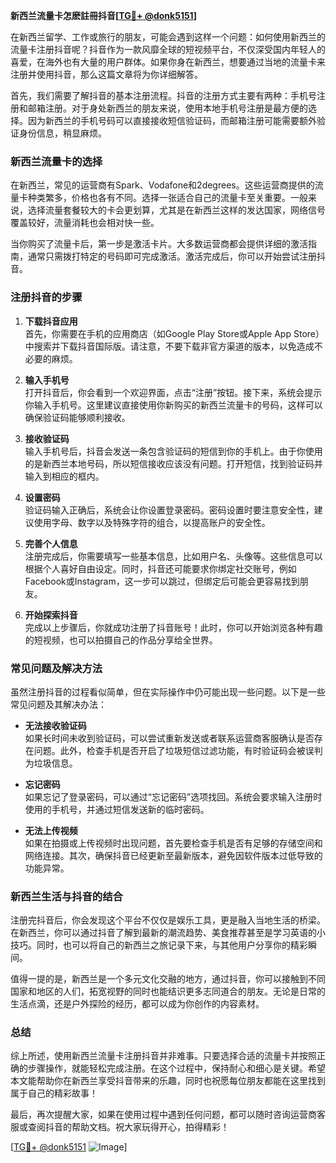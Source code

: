 **新西兰流量卡怎麽註冊抖音[[TG💪+ @donk5151](https://t.me/s/donk5151)]**

在新西兰留学、工作或旅行的朋友，可能会遇到这样一个问题：如何使用新西兰的流量卡注册抖音呢？抖音作为一款风靡全球的短视频平台，不仅深受国内年轻人的喜爱，在海外也有大量的用户群体。如果你身在新西兰，想要通过当地的流量卡来注册并使用抖音，那么这篇文章将为你详细解答。

首先，我们需要了解抖音的基本注册流程。抖音的注册方式主要有两种：手机号注册和邮箱注册。对于身处新西兰的朋友来说，使用本地手机号注册是最方便的选择。因为新西兰的手机号码可以直接接收短信验证码，而邮箱注册可能需要额外验证身份信息，稍显麻烦。

### **新西兰流量卡的选择**

在新西兰，常见的运营商有Spark、Vodafone和2degrees。这些运营商提供的流量卡种类繁多，价格也各有不同。选择一张适合自己的流量卡至关重要。一般来说，选择流量套餐较大的卡会更划算，尤其是在新西兰这样的发达国家，网络信号覆盖较好，流量消耗也会相对快一些。

当你购买了流量卡后，第一步是激活卡片。大多数运营商都会提供详细的激活指南，通常只需拨打特定的号码即可完成激活。激活完成后，你可以开始尝试注册抖音。

### **注册抖音的步骤**

1. **下载抖音应用**  
   首先，你需要在手机的应用商店（如Google Play Store或Apple App Store）中搜索并下载抖音国际版。请注意，不要下载非官方渠道的版本，以免造成不必要的麻烦。

2. **输入手机号**  
   打开抖音后，你会看到一个欢迎界面，点击“注册”按钮。接下来，系统会提示你输入手机号。这里建议直接使用你新购买的新西兰流量卡的号码，这样可以确保验证码能够顺利接收。

3. **接收验证码**  
   输入手机号后，抖音会发送一条包含验证码的短信到你的手机上。由于你使用的是新西兰本地号码，所以短信接收应该没有问题。打开短信，找到验证码并输入到相应的框内。

4. **设置密码**  
   验证码输入正确后，系统会让你设置登录密码。密码设置时要注意安全性，建议使用字母、数字以及特殊字符的组合，以提高账户的安全性。

5. **完善个人信息**  
   注册完成后，你需要填写一些基本信息，比如用户名、头像等。这些信息可以根据个人喜好自由设定。同时，抖音还可能要求你绑定社交账号，例如Facebook或Instagram，这一步可以跳过，但绑定后可能会更容易找到朋友。

6. **开始探索抖音**  
   完成以上步骤后，你就成功注册了抖音账号！此时，你可以开始浏览各种有趣的短视频，也可以拍摄自己的作品分享给全世界。

### **常见问题及解决方法**

虽然注册抖音的过程看似简单，但在实际操作中仍可能出现一些问题。以下是一些常见问题及其解决办法：

- **无法接收验证码**  
  如果长时间未收到验证码，可以尝试重新发送或者联系运营商客服确认是否存在问题。此外，检查手机是否开启了垃圾短信过滤功能，有时验证码会被误判为垃圾信息。

- **忘记密码**  
  如果忘记了登录密码，可以通过“忘记密码”选项找回。系统会要求输入注册时使用的手机号，并通过短信发送新的临时密码。

- **无法上传视频**  
  如果在拍摄或上传视频时出现问题，首先要检查手机是否有足够的存储空间和网络连接。其次，确保抖音已经更新至最新版本，避免因软件版本过低导致的功能异常。

### **新西兰生活与抖音的结合**

注册完抖音后，你会发现这个平台不仅仅是娱乐工具，更是融入当地生活的桥梁。在新西兰，你可以通过抖音了解到最新的潮流趋势、美食推荐甚至是学习英语的小技巧。同时，也可以将自己的新西兰之旅记录下来，与其他用户分享你的精彩瞬间。

值得一提的是，新西兰是一个多元文化交融的地方，通过抖音，你可以接触到不同国家和地区的人们，拓宽视野的同时也能结识更多志同道合的朋友。无论是日常的生活点滴，还是户外探险的经历，都可以成为你创作的内容素材。

### **总结**

综上所述，使用新西兰流量卡注册抖音并非难事。只要选择合适的流量卡并按照正确的步骤操作，就能轻松完成注册。在这个过程中，保持耐心和细心是关键。希望本文能帮助你在新西兰享受抖音带来的乐趣，同时也祝愿每位朋友都能在这里找到属于自己的精彩故事！

最后，再次提醒大家，如果在使用过程中遇到任何问题，都可以随时咨询运营商客服或查阅抖音的帮助文档。祝大家玩得开心，拍得精彩！

[[TG💪+ @donk5151](https://t.me/s/donk5151) ![Image](https://i.postimg.cc/rwNCRYN7/Snipaste-2025-04-30-17-27-05.png)]